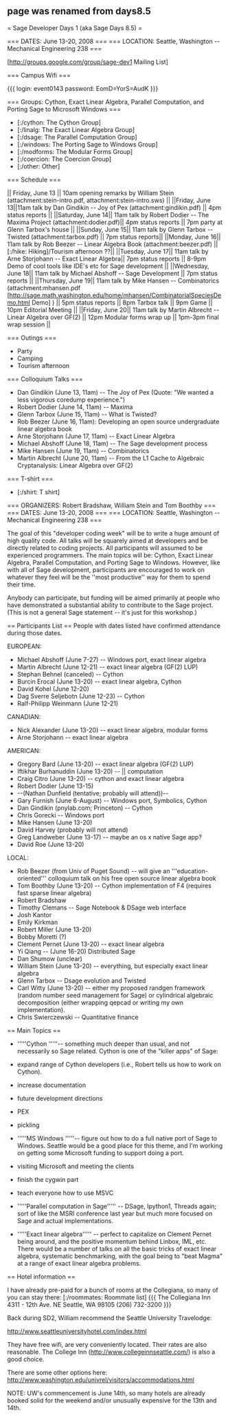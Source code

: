 ## page was renamed from days8.5
= Sage Developer Days 1 (aka Sage Days 8.5) =

=== DATES: June 13-20, 2008 ===
=== LOCATION: Seattle, Washington -- Mechanical Engineering 238 ===


[http://groups.google.com/group/sage-dev1 Mailing List]

=== Campus Wifi ===

{{{
  login: event0143
  password: EomD=YorS=AudK
}}}

=== Groups: Cython, Exact Linear Algebra, Parallel Computation, and Porting Sage to Microsoft Windows ===

 * [:/cython: The Cython Group]
 * [:/linalg: The Exact Linear Algebra Group]
 * [:/dsage: The Parallel Computation Group]
 * [:/windows: The Porting Sage to Windows Group]
 * [:/modforms: The Modular Forms Group]
 * [:/coercion: The Coercion Group]
 * [:/other: Other]

=== Schedule ===

|| Friday, June 13 || 10am opening remarks by William Stein (attachment:stein-intro.pdf, attachment:stein-intro.sws) ||
||Friday, June 13||11am talk by Dan Gindikin  -- Joy of Pex  (attachment:gindikin.pdf) || 4pm status reports ||
||Saturday, June 14||  11am talk by Robert Dodier -- The Maxima Project (attachment:dodier.pdf)|| 4pm status reports || 7pm party at Glenn Tarbox's house ||
||Sunday, June 15|| 11am talk by Glenn Tarbox -- Twisted (attachment:tarbox.pdf) || 7pm status reports||
||Monday, June 16|| 11am talk by Rob Beezer -- Linear Algebra Book (attachment:beezer.pdf) || [:/hike: Hiking]/Tourism afternoon ??||
||Tuesday, June 17|| 11am talk by Arne Storjohann -- Exact Linear Algebra|| 7pm status reports || 8-9pm Demo of cool tools like IDE's etc for Sage development ||
||Wednesday, June 18|| 11am talk by Michael Abshoff -- Sage Development || 7pm status reports ||
||Thursday, June 19|| 11am talk by Mike Hansen -- Combinatorics (attachment:mhansen.pdf  [http://sage.math.washington.edu/home/mhansen/CombinatorialSpeciesDemo.html Demo] ) || 5pm status reports || 8pm Tarbox talk || 9pm Game || 10pm Editorial Meeting ||
||Friday, June 20|| 11am talk by Martin Albrecht -- Linear Algebra over GF(2) || 12pm Modular forms wrap up || 1pm-3pm final wrap session ||



=== Outings ===
 
 * Party
 * Camping
 * Tourism afternoon


=== Colloquium Talks ===
 * Dan Gindikin (June 13, 11am) -- The Joy of Pex  (Quote: "We wanted a less vigorous coredump experience.")
 * Robert Dodier (June 14, 11am) -- Maxima
 * Glenn Tarbox (June 15, 11am) -- What is Twisted?
 * Rob Beezer (June 16, 11am): Developing an open source undergraduate linear algebra book
 * Arne Storjohann (June 17, 11am) -- Exact Linear Algebra
 * Michael Abshoff (June 18, 11am) -- The Sage development process
 * Mike Hansen (June 19, 11am) -- Combinatorics
 * Martin Albrecht (June 20, 11am) -- From the L1 Cache to Algebraic Cryptanalysis: Linear Algebra over GF(2)

=== T-shirt ===
 * [:/shirt: T shirt]

=== ORGANIZERS: Robert Bradshaw, William Stein and Tom Boothby ===
=== DATES: June 13-20, 2008 ===
=== LOCATION: Seattle, Washington -- Mechanical Engineering 238 ===

The goal of this "developer coding week" will be to write a huge amount of high quality code.  All talks will be squarely aimed at developers and be directly related to coding projects.  All participants will assumed to be experienced programmers. The main topics will be: Cython, Exact Linear Algebra, Parallel Computation, and Porting Sage to Windows.   However, like with all of Sage development, participants are encouraged to work on whatever they feel will be the ''most productive'' way for them to spend their time.

Anybody can participate, but funding will be aimed primarily at people who have demonstrated a substantial ability to contribute to the Sage project.  (This is not a general Sage statement -- it's just for this workshop.)

== Participants List ==
People with dates listed have confirmed attendance during those dates.

EUROPEAN:

 * Michael Abshoff (June 7-27) -- Windows port, exact linear algebra
 * Martin Albrecht (June 12-21) -- exact linear algebra (GF(2) LUP)
 * Stephan Behnel (canceled)  -- Cython
 * Burcin Erocal (June 13-20) -- exact linear algebra, Cython
 * David Kohel (June 12-20) 
 * Dag Sverre Seljebotn (June 12-23) -- Cython
 * Ralf-Philipp Weinmann (June 12-21)

CANADIAN:

 * Nick Alexander (June 13-20) -- exact linear algebra, modular forms
 * Arne Storjohann -- exact linear algebra

AMERICAN:

 * Gregory Bard (June 13-20) -- exact linear algebra (GF(2) LUP)
 * Iftikhar Burhanuddin (June 13-20) -- || computation
 * Craig Citro (June 13-20) -- cython and exact linear algebra
 * Robert Dodier (June 13-15)
 * --(Nathan Dunfield (tentative; probably will attend))--
 * Gary Furnish (June 6-August) -- Windows port, Symbolics, Cython
 * Dan Gindikin (pnylab.com; Princeton) -- Cython
 * Chris Gorecki -- Windows port
 * Mike Hansen (June 13-20)
 * David Harvey (probably will not attend)
 * Greg Landweber (June 13-17) -- maybe an os x native Sage app?
 * David Roe (June 13-20)

LOCAL:

 * Rob Beezer (from Univ of Puget Sound) -- will give an '''education-oriented''' colloquium talk on his free open source linear algebra book
 * Tom Boothby (June 13-20) -- Cython implementation of F4 (requires fast sparse linear algebra)
 * Robert Bradshaw
 * Timothy Clemans -- Sage Notebook & DSage web interface
 * Josh Kantor
 * Emily Kirkman
 * Robert Miller (June 13-20)
 * Bobby Moretti (?)
 * Clement Pernet (June 13-20) -- exact linear algebra
 * Yi Qiang -- (June 16-20) Distributed Sage
 * Dan Shumow (unclear)
 * William Stein (June 13-20) -- everything, but especially exact linear algebra
 * Glenn Tarbox -- Dsage evolution and Twisted
 * Carl Witty (June 13-20) -- either my proposed randgen framework (random number seed management for Sage) or cylindrical algebraic decomposition (either wrapping qepcad or writing my own implementation).
 * Chris Swierczewski -- Quantitative finance

== Main Topics ==
 * '''''Cython '''''-- something much deeper than usual, and not necessarily so Sage related.  Cython is one of the "killer apps" of Sage:
  * expand range of Cython developers (i.e., Robert tells us how to work on Cython).
  * increase documentation
  * future development directions
  * PEX
  * pickling

 * '''''MS Windows '''''-- figure out how to do a full native port of Sage to Windows. Seattle would be a good place for this theme, and I'm working on getting some Microsoft funding to support doing a port.
  * visiting Microsoft and meeting the clients
  * finish the cygwin part
  * teach everyone how to use MSVC

 * '''''Parallel computation in Sage''''' -- DSage, Ipython1, Threads again; sort of like the MSRI conference last year but much more focused on Sage and actual implementations.
 * '''''Exact linear algebra''''' -- perfect to capitalize on Clement Pernet being around, and the positive momentum behind Linbox, IML, etc.  There would be a number of talks on all the basic tricks of exact linear algebra, systematic benchmarking, with the goal being to "beat Magma" at a range of exact linear algebra problems.

== Hotel information ==

I have already pre-paid for a bunch of rooms at the Collegiana, so many of you can stay there:
[:/roommates: Roommate list]
{{{
    The Collegiana Inn
    4311 - 12th Ave. NE
    Seattle, WA 98105
    (206) 732-3200
}}}

Back during SD2, William recommend the Seattle University Travelodge:

   http://www.seattleuniversityhotel.com/index.html

They have free wifi, are very conveniently located.   Their rates are also reasonable.  The College Inn (http://www.collegeinnseattle.com/) is also a good choice.

There are some other options here:
  http://www.washington.edu/univrel/visitors/accommodations.html

NOTE: UW's commencement is June 14th, so many hotels are already booked solid for the weekend and/or unusually expensive for the 13th and 14th.  

